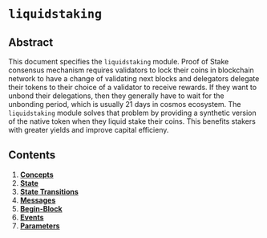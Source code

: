 <!-- order: 0 title: Liquid Staking Overview parent: title: "liquidstaking" -->

# `liquidstaking`

## Abstract

This document specifies the `liquidstaking` module. Proof of Stake consensus mechanism requires validators to lock their coins in blockchain network to have a change of validating next blocks and delegators delegate their tokens to their choice of a validator to receive rewards. If they want to unbond their delegations, then they generally have to wait for the unbonding period, which is usually 21 days in cosmos ecosystem. The `liquidstaking` module solves that problem by providing a synthetic version of the native token when they liquid stake their coins. This benefits stakers with greater yields and improve capital efficieny.

## Contents

1. **[Concepts](01_concepts.md)**
2. **[State](02_state.md)**
3. **[State Transitions](03_state_transitions.md)**
4. **[Messages](04_messages.md)**
5. **[Begin-Block](05_begin_block.md)**
7. **[Events](07_events.md)**
8. **[Parameters](08_params.md)**
